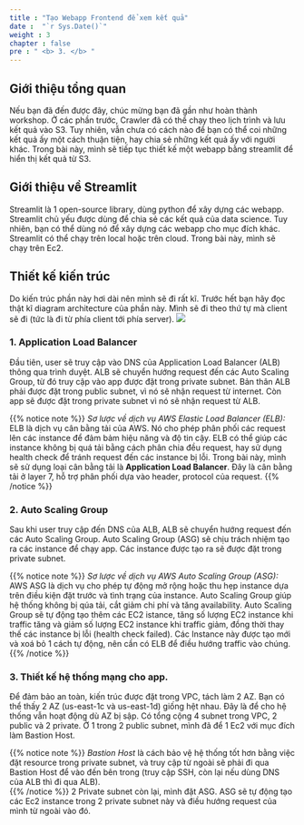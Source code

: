 ```yaml
---
title : "Tạo Webapp Frontend để xem kết quả"
date :  "`r Sys.Date()`" 
weight : 3 
chapter : false
pre : " <b> 3. </b> "
---
```


## Giới thiệu tổng quan
Nếu bạn đã đến được đây, chúc mừng bạn đã gần như hoàn thành workshop. Ở các phần trước, Crawler đã có thể chạy theo lịch trình và lưu kết quả vào S3. Tuy nhiên, vẫn chưa có cách nào để bạn có thể coi những kết quả ấy một cách thuận tiện, hay chia sẻ những kết quả ấy với người khác. Trong bài này, mình sẽ tiếp tục thiết kế một webapp bằng streamlit để hiển thị kết quả từ S3.

## Giới thiệu về Streamlit
Streamlit là 1 open-source library, dùng python để xây dựng các webapp. Streamlit chủ yếu được dùng để chia sẻ các kết quả của data science. Tuy nhiên, bạn có thể dùng nó để xây dựng các webapp cho mục đích khác. Streamlit có thể chạy trên local hoặc trên cloud. Trong bài này, mình sẽ chạy trên Ec2.

## Thiết kế kiến trúc
Do kiến trúc phần này hơi dài nên mình sẽ đi rất kĩ. Trước hết bạn hãy đọc thật kĩ diagram architecture của phần này. Mình sẽ đi theo thứ tự mà client sẽ đi (tức là đi từ phía client tới phía server).
![](/images/forth.png)

### 1. Application Load Balancer
Đầu tiên, user sẽ truy cập vào DNS của Application Load Balancer (ALB) thông qua trình duyệt. ALB sẽ chuyển hướng request đến các Auto Scaling Group, từ đó truy cập vào app được đặt trong private subnet. Bản thân ALB phải được đặt trong public subnet, vì nó sẽ nhận request từ internet. Còn app sẽ được đặt trong private subnet vì nó sẽ nhận request từ ALB.

{{% notice note %}}
*Sơ lược về dịch vụ AWS Elastic Load Balancer (ELB):*  ELB là dịch vụ cân bằng tải của AWS. Nó cho phép phân phối các request lên các instance để đảm bảm hiệu năng và độ tin cậy. ELB có thể giúp các instance không bị quá tải bằng cách phân chia đều request, hay sử dụng health check để tránh request đến các instance bị lỗi. Trong bài này, mình sẽ sử dụng loại cân bằng tải là **Application Load Balancer**. Đây là cân bằng tải ở layer 7, hỗ trợ phân phối dựa vào header, protocol của request.
{{% /notice %}}

### 2. Auto Scaling Group
Sau khi user truy cập đến DNS của ALB, ALB sẽ chuyển hướng request đến các Auto Scaling Group. Auto Scaling Group (ASG) sẽ chịu trách nhiệm tạo ra các instance để chạy app. Các instance được tạo ra sẽ được đặt trong private subnet.

{{% notice note %}}
*Sơ lược về dịch vụ AWS Auto Scaling Group (ASG):* AWS ASG là dịch vụ cho phép tự động mở rộng hoặc thu hẹp instance dựa trên điều kiện đặt trước và tình trạng của instance. Auto Scaling Group giúp hệ thống không bị qúa tải, cắt giảm chi phí và tăng availability. Auto Scaling Group sẽ tự động tạo thêm các EC2 istance, tăng số lượng EC2 instance khi traffic tăng và giảm số lượng EC2 instance khi traffic giảm, đồng thời thay thế các instance bị lỗi (health check failed). Các Instance này được tạo mới và xoá bỏ 1 cách tự động, nên cần có ELB để điều hướng traffic vào chúng.
{{% /notice %}}

### 3. Thiết kế hệ thống mạng cho app.
Để đảm bảo an toàn, kiến trúc được đặt trong VPC, tách làm 2 AZ. Bạn có thể thấy 2 AZ (us-east-1c và us-east-1d) giống hệt nhau. Đây là để cho hệ thống vẫn hoạt động dù AZ bị sập. Có tổng cộng 4 subnet trong VPC, 2 public và 2 private. Ở 1 trong 2 public subnet, mình đã để 1 Ec2 với mục đích làm Bastion Host. 

{{% notice note %}}
*Bastion Host* là cách bảo vệ hệ thống tốt hơn bằng việc đặt resource trong private subnet, và truy cập từ ngoài sẽ phải đi qua Bastion Host để vào đến bên trong (truy cập SSH, còn lại nếu dùng DNS của ALB thì đi qua ALB).  
{{% /notice %}}
2 Private subnet còn lại, mình đặt ASG. ASG sẽ tự động tạo các Ec2 instance trong 2 private subnet này và điều hướng request của mình từ ngoài vào đó.